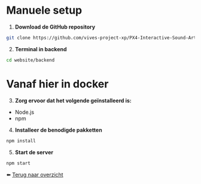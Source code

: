 # Manuele setup

1) **Download de GitHub repository**
```bash
git clone https://github.com/vives-project-xp/PX4-Interactive-Sound-Art.git
```

2) **Terminal in backend**
```bash
cd website/backend
```

# Vanaf hier in docker

3)  **Zorg ervoor dat het volgende geïnstalleerd is:**
- Node.js 
- npm 

4) **Installeer de benodigde pakketten**
```bash
npm install
```

5) **Start de server**
```bash
npm start
```

⬅️ [Terug naar overzicht](../README.md#technische-informatie)
